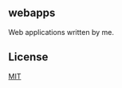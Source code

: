 ## webapps
Web applications written by me.

## License
[MIT](https://choosealicense.com/licenses/mit/)